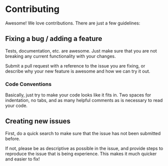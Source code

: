 # Contributing

Awesome!  We love contributions.  There are just a few guidelines:

## Fixing a bug / adding a feature

Tests, documentation, etc. are awesome.  Just make sure that you are not breaking any current functionality with your changes.

Submit a pull request with a reference to the issue you are fixing, or describe why your new feature is awesome and how we can try it out.

### Code Conventions

Basically, just try to make your code looks like it fits in.  Two spaces for indentation, no tabs, and as many helpful comments as is necessary to read your code.

## Creating new issues

First, do a quick search to make sure that the issue has not been submitted before.

If not, please be as descriptive as possible in the issue, and provide steps to reproduce the issue that is being experience.  This makes it much quicker and easier to fix!
